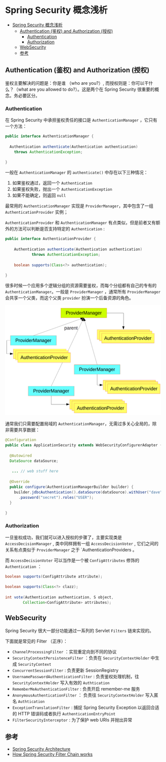 # Spring Security 概念浅析

- [Spring Security 概念浅析](#spring-security-概念浅析)
  - [Authentication (鉴权) and Authorization (授权)](#authentication-鉴权-and-authorization-授权)
    - [Authentication](#authentication)
    - [Authorization](#authorization)
  - [WebSecurity](#websecurity)
  - [参考](#参考)

## Authentication (鉴权) and Authorization (授权)

鉴权主要解决的问题是：你是谁 （who are you?）, 而授权则是：你可以干什么？（what are you allowed to do?）。这是两个在 Spring Security 很重要的概念。务必要区分。

### Authentication

在 Spring Security 中承担鉴权责任的接口是 `AuthenticationManager` ，它只有一个方法：

```java
public interface AuthenticationManager {

  Authentication authenticate(Authentication authentication)
    throws AuthenticationException;

}
```

一般在 `AuthenticationManager` 的 `authenticate()` 中存在以下三种情况：

1. 如果鉴权通过，返回一个 `Authentication`
2. 如果鉴权失败，抛出一个 `AuthenticationException`
3. 如果不能确定，则返回 `null`

最常用的 `AuthenticationManager` 实现是 `ProviderManager`，其中包含了一组 `AuthenticationProvider` 实例；

`AuthenticationProvider` 和 `AuthenticationManager` 有点类似，但是前者又有额外的方法可以判断是否支持特定的 `Authentication` :

```java
public interface AuthenticationProvider {

    Authentication authenticate(Authentication authentication)
            throws AuthenticationException;

    boolean supports(Class<?> authentication);

}
```

很多时候一个应用多个逻辑分组的资源需要鉴权，而每个分组都有自己的专有的 `AuthenticationManager`。一般是 `ProviderManager` ，通常所有 `ProviderManager` 会共享一个父类，而这个父类 `provider` 扮演一个后备资源的角色。

![authentication](../assets/authentication.png)

通常我们只需要配置局域的 `AuthenticationManager`，无需过多关心全局的，除非需要共享数据：

```java
@Configuration
public class ApplicationSecurity extends WebSecurityConfigurerAdapter {

  @Autowired
  DataSource dataSource;

   ... // web stuff here

  @Override
  public configure(AuthenticationManagerBuilder builder) {
    builder.jdbcAuthentication().dataSource(dataSource).withUser("dave")
      .password("secret").roles("USER");
  }

}
```

### Authorization

一旦鉴权成功，我们就可以进入授权的步骤了，主要实现类是 `AccessDecisionManager` , 类中同样拥有一组 `AccessDecisionVoter` , 它们之间的关系有点类似于 `ProviderManager` 之于 `AuthenticationProviders 。

而 `AccessDecisionVoter` 可以当作是一个被 `ConfigAttributes` 修饰的 `Authentication` ：

```java
boolean supports(ConfigAttribute attribute);

boolean supports(Class<?> clazz);

int vote(Authentication authentication, S object,
        Collection<ConfigAttribute> attributes);
```

## WebSecurity

Spring Security 很大一部分功能通过一系列的 Servlet `Filters` 链来实现的。

下面就是常见的 Filter （正序）：

- `ChannelProcessingFilter` ：实现重定向到不同的协议
- `SecurityContextPersistenceFilter` ：负责在 `SecurityContextHolder` 中生成 `SecurityContext`
- `ConcurrentSessionFilter` : 负责更新 SessionRegistry
- `UsernamePasswordAuthenticationFilter` : 负责鉴权处理机制，往 `SecurityContextHolder` 写入有效的 `Authtication`
- `RememberMeAuthenticationFilter` : 负责开启 remember-me 服务
- `AnonymousAuthenticationFilter` ： 负责往 `SecurityContextHolder` 写入匿名 `Authtication`
- `ExceptionTranslationFilter` : 捕捉 Spring Security Exception 以返回合适的 HTTP 错误码或者执行 `AuthenticationEntryPoint`
- `FilterSecurityInterceptor` : 为了保护 web URIs 并抛出异常

## 参考

- [Spring Security Architecture](https://spring.io/guides/topicals/spring-security-architecture)
- [How Spring Security Filter Chain works](https://stackoverflow.com/questions/41480102/how-spring-security-filter-chain-works)